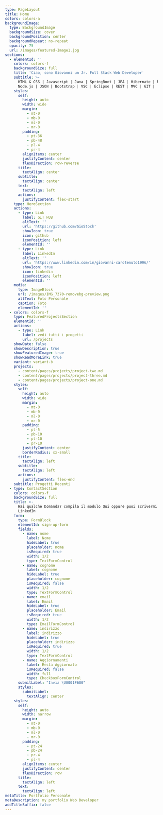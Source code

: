 ```yaml
---
type: PageLayout
title: Home
colors: colors-a
backgroundImage:
  type: BackgroundImage
  backgroundSize: cover
  backgroundPosition: center
  backgroundRepeat: no-repeat
  opacity: 75
  url: /images/featured-Image1.jpg
sections:
  - elementId: ''
    colors: colors-f
    backgroundSize: full
    title: 'Ciao, sono Giovanni un Jr. Full Stack Web Developer'
    subtitle: >-
      HTML & CSS | Javascript | Java | SpringBoot | JPA | Hibernate | MyQSL |
      Node.js | JSON | Bootstrap | VSC | Eclipse | REST | MVC | GIT |
    styles:
      self:
        height: auto
        width: wide
        margin:
          - mt-0
          - mb-0
          - ml-0
          - mr-0
        padding:
          - pt-36
          - pb-48
          - pl-4
          - pr-4
        alignItems: center
        justifyContent: center
        flexDirection: row-reverse
      title:
        textAlign: center
      subtitle:
        textAlign: center
      text:
        textAlign: left
      actions:
        justifyContent: flex-start
    type: HeroSection
    actions:
      - type: Link
        label: GIT HUB
        altText: ''
        url: 'https://github.com/GioStock'
        showIcon: true
        icon: github
        iconPosition: left
        elementId: ''
      - type: Link
        label: LinkedIn
        altText: ''
        url: 'https://www.linkedin.com/in/giovanni-carotenuto1996/'
        showIcon: true
        icon: linkedin
        iconPosition: left
        elementId: ''
    media:
      type: ImageBlock
      url: /images/IMG_7370-removebg-preview.png
      altText: Foto Personale
      caption: Foto
      elementId: ''
  - colors: colors-f
    type: FeaturedProjectsSection
    elementId: ''
    actions:
      - type: Link
        label: vedi tutti i progetti
        url: /projects
    showDate: false
    showDescription: true
    showFeaturedImage: true
    showReadMoreLink: true
    variant: variant-b
    projects:
      - content/pages/projects/project-two.md
      - content/pages/projects/project-three.md
      - content/pages/projects/project-one.md
    styles:
      self:
        height: auto
        width: wide
        margin:
          - mt-0
          - mb-0
          - ml-0
          - mr-0
        padding:
          - pt-5
          - pb-10
          - pl-10
          - pr-10
        justifyContent: center
        borderRadius: xx-small
      title:
        textAlign: left
      subtitle:
        textAlign: left
      actions:
        justifyContent: flex-end
    subtitle: Progetti Recenti
  - type: ContactSection
    colors: colors-f
    backgroundSize: full
    title: >-
      Hai qualche Domanda? compila il modulo Qui oppure puoi scrivermi su
      LinkedIn
    form:
      type: FormBlock
      elementId: sign-up-form
      fields:
        - name: nome
          label: Nome
          hideLabel: true
          placeholder: nome
          isRequired: true
          width: 1/2
          type: TextFormControl
        - name: cognome
          label: cognome
          hideLabel: true
          placeholder: cognome
          isRequired: false
          width: 1/2
          type: TextFormControl
        - name: email
          label: Email
          hideLabel: true
          placeholder: Email
          isRequired: true
          width: 1/2
          type: EmailFormControl
        - name: indirizzo
          label: indirizzo
          hideLabel: true
          placeholder: indirizzo
          isRequired: true
          width: 1/2
          type: TextFormControl
        - name: Aggiornamenti
          label: Resta Aggiornato
          isRequired: false
          width: full
          type: CheckboxFormControl
      submitLabel: "Invia \U0001F680"
      styles:
        submitLabel:
          textAlign: center
    styles:
      self:
        height: auto
        width: narrow
        margin:
          - mt-0
          - mb-0
          - ml-0
          - mr-0
        padding:
          - pt-24
          - pb-24
          - pr-4
          - pl-4
        alignItems: center
        justifyContent: center
        flexDirection: row
      title:
        textAlign: left
      text:
        textAlign: left
metaTitle: Portfolio Personale
metaDescription: my portfolio Web Developer
addTitleSuffix: false
---
```

